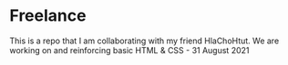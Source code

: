 # Freelance

This is a repo that I am collaborating with my friend HlaChoHtut.
We are working on and reinforcing basic HTML & CSS - 31 August 2021
